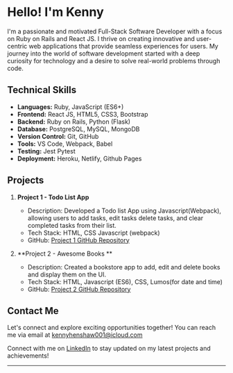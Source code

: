 
# Hello! I'm Kenny
I'm a passionate and motivated Full-Stack Software Developer with a focus on Ruby on Rails and React JS. I thrive on creating innovative and user-centric web applications that provide seamless experiences for users. My journey into the world of software development started with a deep curiosity for technology and a desire to solve real-world problems through code.

## Technical Skills

- **Languages:** Ruby, JavaScript (ES6+)
- **Frontend:** React JS, HTML5, CSS3, Bootstrap
- **Backend:** Ruby on Rails, Python (Flask)
- **Database:** PostgreSQL, MySQL, MongoDB
- **Version Control:** Git, GitHub
- **Tools:** VS Code, Webpack, Babel
- **Testing:**  Jest Pytest
- **Deployment:** Heroku, Netlify, Github Pages

## Projects

1. **Project 1 - Todo List App**
   - Description: Developed a Todo list App using Javascript(Webpack), allowing users to add tasks, edit tasks delete tasks, and clear completed tasks from their list.
   - Tech Stack: HTML, CSS Javascript (webpack)
   - GitHub: [Project 1 GitHub Repository](https://github.com/Armynerh/todo-list-project)

2. **Project 2 - Awesome Books **
   - Description: Created a bookstore app to add, edit and delete books and display them on the UI.
   - Tech Stack: HTML, Javascript (ES6), CSS, Lumos(for date and time)
   - GitHub: [Project 2 GitHub Repository](https://github.com/Armynerh/awesome_books-es6/)



## Contact Me

Let's connect and explore exciting opportunities together! You can reach me via email at [kennyhenshaw001@icloud.com](mailto:kennyhenshaw001@icloud.com)

Connect with me on [LinkedIn](https://www.linkedin.com/in/kehinde-aminah-h/) to stay updated on my latest projects and achievements!

---
